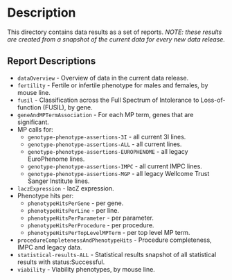 # Description
This directory contains data results as a set of reports.
_NOTE: these results are created from a snapshot 
of the current data for every new data release._

## Report Descriptions
- `dataOverview` - Overview of data in the current data release.
- `fertility` - Fertile or infertile phenotype for males and females, by mouse line.
- `fusil` - Classification across the Full Spectrum of Intolerance to Loss-of-function (FUSIL), by gene.
- `geneAndMPTermAssociation` - For each MP term, genes that are significant.
- MP calls for:
    - `genotype-phenotype-assertions-3I` - all current 3I lines.
    - `genotype-phenotype-assertions-ALL` - all current lines.
    - `genotype-phenotype-assertions-EUROPHENOME` - all legacy EuroPhenome lines.
    - `genotype-phenotype-assertions-IMPC` - all current IMPC lines.
    - `genotype-phenotype-assertions-MGP` - all legacy Wellcome Trust Sanger Institute lines.
- `laczExpression` - lacZ expression.
- Phenotype hits per:
    - `phenotypeHitsPerGene` - per gene.
    - `phenotypeHitsPerLine` - per line.
    - `phenotypeHitsPerParameter` - per parameter.
    - `phenotypeHitsPerProcedure` - per procedure.
    - `phenotypeHitsPerTopLevelMPTerm` - per top level MP term.
- `procedureCompletenessAndPhenotypeHits` - Procedure completeness, IMPC and legacy data.
- `statistical-results-ALL` - Statistical results snapshot of all
  statistical results with status:Successful.
- `viability` - Viability phenotypes, by mouse line.
